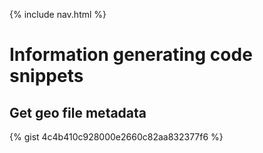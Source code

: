 {% include nav.html %}
# Information generating code snippets

## Get geo file metadata
{% gist 4c4b410c928000e2660c82aa832377f6 %}
